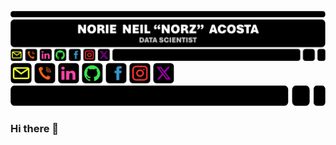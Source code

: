 ![GitHub Profile Header](GitHubProfileHeader.png) <a href = norieneil_acosta@outlook.com> <img src = EmailIcon.png alt = "Email Address" width = "34" height = "33"></a> <a href = 09673381501> <img src = TelephoneIcon.png alt = "Contact Number" width = "34" height = "33"></a> <a href = https://www.linkedin.com/in/norzzielein> <img src = LinkedInIcon.png alt = "LinkedIn Account" width = "34" height = "33"></a> <a href = https://github.com/norzzielein> <img src = GitHubIcon.png alt = "GitHub Account" width = "34" height = "33"></a> <a href = https://www.facebook.com/norzzielein> <img src = FacebookIcon.png alt = "Facebook Account" width = "34" height = "33"></a> <a href = https://www.instagram.com/norzzielein> <img src = InstagramIcon.png alt = "Instagram Account" width = "34" height = "33"></a> <a href = https://twitter.com/norzzielein> <img src = TwitterIcon.png alt = "Twitter Account" width = "34" height = "33"></a> <img src = GitHubProfileTrailer.png alt = "GitHub Profile Trailer" width = "587" height = "33"></a>


### Hi there 👋

<!--
**norzzielein/NORZZIELEIN** is a ✨ _special_ ✨ repository because its `README.md` (this file) appears on your GitHub profile.

Here are some ideas to get you started:

- 🔭 I’m currently working on ...
- 🌱 I’m currently learning ...
- 👯 I’m looking to collaborate on ...
- 🤔 I’m looking for help with ...
- 💬 Ask me about ...
- 📫 How to reach me: ...
- 😄 Pronouns: ...
- ⚡ Fun fact: ...
-->
